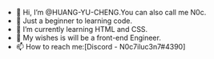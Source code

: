- 👋 Hi, I’m @HUANG-YU-CHENG.You can also call me N0c.
- 🐴 Just a beginner to learning code.
- 🌱 I’m currently learning HTML and CSS.
- 🤔 My wishes is will be a front-end Engineer.
- 📫 How to reach me:[Discord - N0c7iluc3n7#4390]

<!---
HUANG-YU-CHENG/HUANG-YU-CHENG is a ✨ special ✨ repository because its `README.md` (this file) appears on your GitHub profile.
You can click the Preview link to take a look at your changes.
--->
